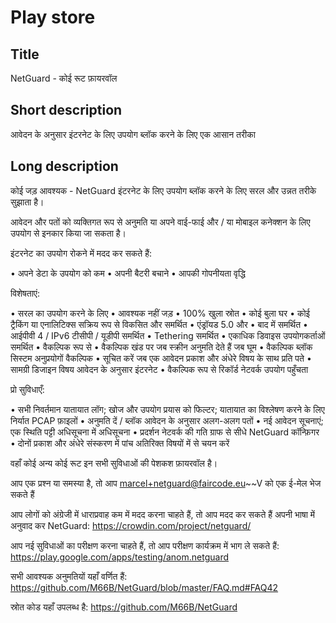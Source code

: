 Play store
==========

Title
-----
NetGuard - कोई रूट फ़ायरवॉल


Short description
-----------------
आवेदन के अनुसार इंटरनेट के लिए उपयोग ब्लॉक करने के लिए एक आसान तरीका


Long description
----------------
कोई जड़ आवश्यक - NetGuard इंटरनेट के लिए उपयोग ब्लॉक करने के लिए सरल और उन्नत तरीके सुझाता है।

आवेदन और पतों को व्यक्तिगत रूप से अनुमति या अपने वाई-फाई और / या मोबाइल कनेक्शन के लिए उपयोग से इनकार किया जा सकता है।

इंटरनेट का उपयोग रोकने में मदद कर सकते हैं:

&bull; अपने डेटा के उपयोग को कम
&bull; अपनी बैटरी बचाने
&bull; आपकी गोपनीयता वृद्धि

विशेषताएं:

&bull; सरल का उपयोग करने के लिए
&bull; आवश्यक नहीं जड़
&bull; 100% खुला स्रोत
&bull; कोई बुला घर
&bull; कोई ट्रैकिंग या एनालिटिक्स सक्रिय रूप से विकसित और समर्थित
&bull; एंड्रॉयड 5.0 और
&bull; बाद में समर्थित
&bull; आईपीवी 4 / IPv6 टीसीपी / यूडीपी समर्थित
&bull; Tethering समर्थित
&bull; एकाधिक डिवाइस उपयोगकर्ताओं समर्थित
&bull; वैकल्पिक रूप से
&bull; वैकल्पिक खंड पर जब स्क्रीन अनुमति देते हैं जब घूम
&bull; वैकल्पिक ब्लॉक सिस्टम अनुप्रयोगों वैकल्पिक
&bull; सूचित करें जब एक आवेदन प्रकाश और अंधेरे विषय के साथ प्रति पते
&bull; सामग्री डिजाइन विषय आवेदन के अनुसार इंटरनेट
&bull; वैकल्पिक रूप से रिकॉर्ड नेटवर्क उपयोग पहुँचता

प्रो सुविधाएँ:

&bull; सभी निवर्तमान यातायात लॉग; खोज और उपयोग प्रयास को फिल्टर; यातायात का विश्लेषण करने के लिए निर्यात PCAP फ़ाइलों
&bull; अनुमति दें / ब्लॉक आवेदन के अनुसार अलग-अलग पतों
&bull; नई आवेदन सूचनाएं; एक स्थिति पट्टी अधिसूचना में अधिसूचना
&bull; प्रदर्शन नेटवर्क की गति ग्राफ से सीधे NetGuard कॉन्फ़िगर
&bull; दोनों प्रकाश और अंधेरे संस्करण में पांच अतिरिक्त विषयों में से चयन करें

वहाँ कोई अन्य कोई रूट इन सभी सुविधाओं की पेशकश फ़ायरवॉल है।

आप एक प्रश्न या समस्या है, तो आप marcel+netguard@faircode.eu~~V को एक ई-मेल भेज सकते हैं

आप लोगों को अंग्रेजी में धाराप्रवाह कम में मदद करना चाहते हैं, तो आप मदद कर सकते हैं अपनी भाषा में अनुवाद कर NetGuard: https://crowdin.com/project/netguard/

आप नई सुविधाओं का परीक्षण करना चाहते हैं, तो आप परीक्षण कार्यक्रम में भाग ले सकते हैं: https://play.google.com/apps/testing/anom.netguard

सभी आवश्यक अनुमतियों यहाँ वर्णित हैं: https://github.com/M66B/NetGuard/blob/master/FAQ.md#FAQ42

स्रोत कोड यहाँ उपलब्ध है: https://github.com/M66B/NetGuard

